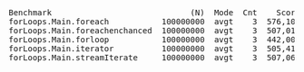 <pre>
Benchmark                             (N)  Mode  Cnt    Score    Error  Units
forLoops.Main.foreach           100000000  avgt    3  576,101 ± 18,085  ms/op
forLoops.Main.foreachenchanced  100000000  avgt    3  507,011 ±  8,693  ms/op
forLoops.Main.forloop           100000000  avgt    3  442,002 ± 88,665  ms/op
forLoops.Main.iterator          100000000  avgt    3  505,419 ± 64,323  ms/op
forLoops.Main.streamIterate     100000000  avgt    3  507,060 ± 18,995  ms/op
</pre>
